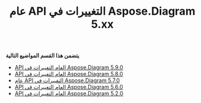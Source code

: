 ﻿---
title: عام API التغييرات في Aspose.Diagram 5.xx
type: docs
weight: 40
url: /ar/net/public-api-changes-in-aspose-diagram-5-x-x/
---
**يتضمن هذا القسم المواضيع التالية**
- [API العام التغييرات في Aspose.Diagram 5.9.0](/diagram/ar/net/public-api-changes-in-aspose-diagram-5-9-0/)
- [API العام التغييرات في Aspose.Diagram 5.8.0](/diagram/ar/net/public-api-changes-in-aspose-diagram-5-8-0/)
- [عام API التغييرات في Aspose.Diagram 5.7.0](/diagram/ar/net/public-api-changes-in-aspose-diagram-5-7-0/)
- [API العام التغييرات في Aspose.Diagram 5.6.0](/diagram/ar/net/public-api-changes-in-aspose-diagram-5-6-0/)
- [API العام التغييرات في Aspose.Diagram 5.2.0](/diagram/ar/net/public-api-changes-in-aspose-diagram-5-2-0/)
